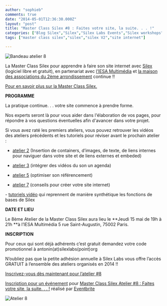 ```yaml
---
author: "sophieb"
comments: true
date: "2014-05-01T12:36:30.000Z"
layout: "post"
title: "Master Class Silex #8 : Faites votre site, la suite. . . !"
categories: ["Blog Silex","Silex","Silex Labs Events","Silex workshops"]
tags: ["master class silex","silex","silex V2","site internet"]

---
```

![Bandeau atelier 8](https://www.silexlabs.org/wp-content/uploads/2014/04/MDA-atelier-silex-08-bandeau.png)

La Master Class Silex pour apprendre à faire son site internet avec [Silex](http://www.silex.me) (logiciel libre et gratuit), en partenariat avec [l’IESA Multimédia](http://www.iesamultimedia.fr/) et [la maison des associations du 2ème arrondissement](https://www.facebook.com/MDA02) continue !!

[Pour en savoir plus sur la Master Class Silex.](https://www.silexlabs.org/200928/silex/kick-off-meeting-master-class-silex/)

**PROGRAMME**


La pratique continue. . . votre site commence à prendre forme.


Nos experts seront là pour vous aider dans l'élaboration de vos pages, pour répondre à vos questions éventuelles afin d'avancer dans votre projet.


Si vous avez raté les premiers ateliers, vous pouvez retrouver les vidéos des ateliers précédents et les tutoriels pour réviser avant le prochain atelier :




- [atelier 2](https://www.silexlabs.org/201165/the-blog/master-class-silex-atelier-2-liens-internes-externes-et-embeded/) (Insertion de containers, d’images, de texte, de liens internes pour naviguer dans votre site et de liens externes et embeded)




- [atelier 3](https://www.silexlabs.org/201333/silex/atelier-silex-3-liens-internes-liens-externes-et-liens-embeded/) (intégrer des vidéos du son un agenda)




- [atelier 5](https://www.silexlabs.org/201795/the-blog/compte-rendu-video-de-latelier-5-optimiser-son-referencement/) (optimiser son référencement)


- [atelier 7](https://www.silexlabs.org/202049/silex/tutorials-silex/compte-rendu-video-de-latelier-7-faites-votre-site/) (conseils pour créer votre site internet)


- [tutoriels vidéo](https://www.silexlabs.org/201324/silex/tutorials-silex/tutoriels-video-silex/) qui reprennent de manière synthétique les fonctions de bases de Silex


**DATE ET LIEU**

Le 8ème Atelier de la Master Class Silex aura lieu le **Jeudi 15 mai de 19h à 21h **à l’IESA Multimédia 5 rue Saint-Augustin, 75002 Paris.

**INSCRIPTION**


Pour ceux qui sont déjà adhérents c’est gratuit demandez votre code promotionnel à antonin(at)silexlabs(point)org




N’oubliez pas que la petite adhésion annuelle à Silex Labs vous offre l’accès GRATUIT à l’ensemble des ateliers organisés en 2014 !!




[Inscrivez-vous dès maintenant pour l’atelier #8](http://www.eventbrite.fr/e/billets-master-class-silex-atelier-8-faites-votre-site-la-suite-11383447197?aff=eac2)








[Inscription pour un événement](http://www.eventbrite.fr/r/etckt) pour [Master Class Silex Atelier #8 : Faites votre site, la suite. . . !](https://www.eventbrite.fr/e/billets-master-class-silex-atelier-8-faites-votre-site-la-suite-11383447197?ref=etckt) réalisé par [Eventbrite](http://www.eventbrite.fr?ref=etckt)




![Atelier 8](https://www.silexlabs.org/wp-content/uploads/2014/04/MDA-atelier-silex-08-carre.png)





